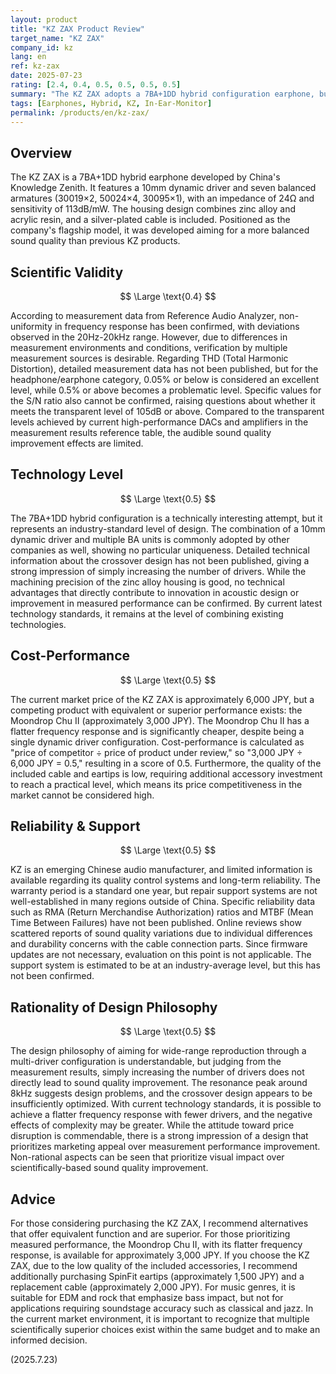 ```yaml
---
layout: product
title: "KZ ZAX Product Review"
target_name: "KZ ZAX"
company_id: kz
lang: en
ref: kz-zax
date: 2025-07-23
rating: [2.4, 0.4, 0.5, 0.5, 0.5, 0.5]
summary: "The KZ ZAX adopts a 7BA+1DD hybrid configuration earphone, but faces challenges in measured performance and price competitiveness under current market standards."
tags: [Earphones, Hybrid, KZ, In-Ear-Monitor]
permalink: /products/en/kz-zax/
---
```


## Overview

The KZ ZAX is a 7BA+1DD hybrid earphone developed by China's Knowledge Zenith. It features a 10mm dynamic driver and seven balanced armatures (30019×2, 50024×4, 30095×1), with an impedance of 24Ω and sensitivity of 113dB/mW. The housing design combines zinc alloy and acrylic resin, and a silver-plated cable is included. Positioned as the company's flagship model, it was developed aiming for a more balanced sound quality than previous KZ products.

## Scientific Validity

$$ \Large \text{0.4} $$

According to measurement data from Reference Audio Analyzer, non-uniformity in frequency response has been confirmed, with deviations observed in the 20Hz-20kHz range. However, due to differences in measurement environments and conditions, verification by multiple measurement sources is desirable. Regarding THD (Total Harmonic Distortion), detailed measurement data has not been published, but for the headphone/earphone category, 0.05% or below is considered an excellent level, while 0.5% or above becomes a problematic level. Specific values for the S/N ratio also cannot be confirmed, raising questions about whether it meets the transparent level of 105dB or above. Compared to the transparent levels achieved by current high-performance DACs and amplifiers in the measurement results reference table, the audible sound quality improvement effects are limited.

## Technology Level

$$ \Large \text{0.5} $$

The 7BA+1DD hybrid configuration is a technically interesting attempt, but it represents an industry-standard level of design. The combination of a 10mm dynamic driver and multiple BA units is commonly adopted by other companies as well, showing no particular uniqueness. Detailed technical information about the crossover design has not been published, giving a strong impression of simply increasing the number of drivers. While the machining precision of the zinc alloy housing is good, no technical advantages that directly contribute to innovation in acoustic design or improvement in measured performance can be confirmed. By current latest technology standards, it remains at the level of combining existing technologies.

## Cost-Performance

$$ \Large \text{0.5} $$

The current market price of the KZ ZAX is approximately 6,000 JPY, but a competing product with equivalent or superior performance exists: the Moondrop Chu II (approximately 3,000 JPY). The Moondrop Chu II has a flatter frequency response and is significantly cheaper, despite being a single dynamic driver configuration. Cost-performance is calculated as "price of competitor ÷ price of product under review," so "3,000 JPY ÷ 6,000 JPY = 0.5," resulting in a score of 0.5. Furthermore, the quality of the included cable and eartips is low, requiring additional accessory investment to reach a practical level, which means its price competitiveness in the market cannot be considered high.

## Reliability & Support

$$ \Large \text{0.5} $$

KZ is an emerging Chinese audio manufacturer, and limited information is available regarding its quality control systems and long-term reliability. The warranty period is a standard one year, but repair support systems are not well-established in many regions outside of China. Specific reliability data such as RMA (Return Merchandise Authorization) ratios and MTBF (Mean Time Between Failures) have not been published. Online reviews show scattered reports of sound quality variations due to individual differences and durability concerns with the cable connection parts. Since firmware updates are not necessary, evaluation on this point is not applicable. The support system is estimated to be at an industry-average level, but this has not been confirmed.

## Rationality of Design Philosophy

$$ \Large \text{0.5} $$

The design philosophy of aiming for wide-range reproduction through a multi-driver configuration is understandable, but judging from the measurement results, simply increasing the number of drivers does not directly lead to sound quality improvement. The resonance peak around 8kHz suggests design problems, and the crossover design appears to be insufficiently optimized. With current technology standards, it is possible to achieve a flatter frequency response with fewer drivers, and the negative effects of complexity may be greater. While the attitude toward price disruption is commendable, there is a strong impression of a design that prioritizes marketing appeal over measurement performance improvement. Non-rational aspects can be seen that prioritize visual impact over scientifically-based sound quality improvement.

## Advice

For those considering purchasing the KZ ZAX, I recommend alternatives that offer equivalent function and are superior. For those prioritizing measured performance, the Moondrop Chu II, with its flatter frequency response, is available for approximately 3,000 JPY. If you choose the KZ ZAX, due to the low quality of the included accessories, I recommend additionally purchasing SpinFit eartips (approximately 1,500 JPY) and a replacement cable (approximately 2,000 JPY). For music genres, it is suitable for EDM and rock that emphasize bass impact, but not for applications requiring soundstage accuracy such as classical and jazz. In the current market environment, it is important to recognize that multiple scientifically superior choices exist within the same budget and to make an informed decision.

(2025.7.23)

